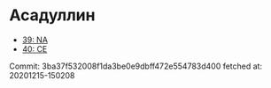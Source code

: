 # Асадуллин
- [39: NA](39.md)
- [40: CE](40.md)

Commit: 3ba37f532008f1da3be0e9dbff472e554783d400
 fetched at: 20201215-150208
